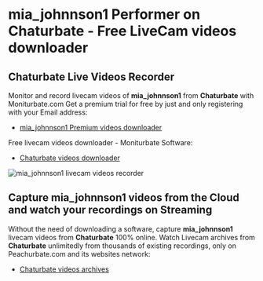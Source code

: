 # mia_johnnson1 Performer on Chaturbate - Free LiveCam videos downloader

## Chaturbate Live Videos Recorder

Monitor and record livecam videos of **mia_johnnson1** from **Chaturbate** with Moniturbate.com
Get a premium trial for free by just and only registering with your Email address:
* [mia_johnnson1 Premium videos downloader](https://moniturbate.com/request-demo-licence-key.html)

Free livecam videos downloader - Moniturbate Software:
* [Chaturbate videos downloader](https://moniturbate.com/moniturbate-download-software.html)

![mia_johnnson1 livecam videos recorder](https://peachurnet.com/templates/moniturbate-software.png)


## Capture mia_johnnson1 videos from the Cloud and watch your recordings on Streaming

Without the need of downloading a software, capture **mia_johnnson1** livecam videos from **Chaturbate** 100% online.
Watch Livecam archives from **Chaturbate** unlimitedly from thousands of existing recordings, only on Peachurbate.com and its websites network:
* [Chaturbate videos archives](https://peachurnet.com/)